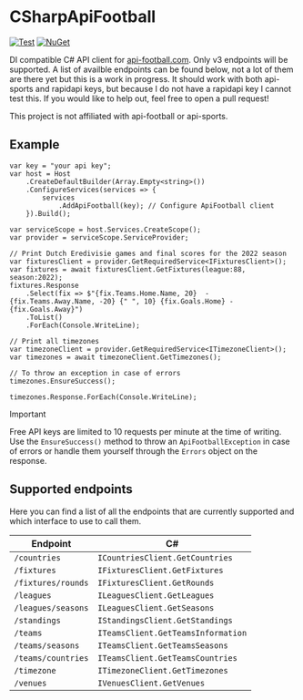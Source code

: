 # CSharpApiFootball

[![Test](https://github.com/BorisGerretzen/CSharpApiFootball/actions/workflows/test.yml/badge.svg?event=push)](https://github.com/BorisGerretzen/CSharpApiFootball/actions/workflows/test.yml)
[![NuGet](https://img.shields.io/nuget/v/ApiFootball.svg)](https://www.nuget.org/packages/ApiFootball/)

DI compatible C# API client for [api-football.com](https://www.api-football.com/). Only v3 endpoints will be supported.
A list of availble endpoints can be found below, not a lot of them are there yet but this is a work in progress. It
should work with both api-sports and rapidapi keys, but because I do not have a rapidapi key I cannot test this.
If you would like to help out, feel free to open a pull request!

This project is not affiliated with api-football or api-sports.

## Example

```Csharp
var key = "your api key";
var host = Host
    .CreateDefaultBuilder(Array.Empty<string>())
    .ConfigureServices(services => {
        services
            .AddApiFootball(key); // Configure ApiFootball client
    }).Build();

var serviceScope = host.Services.CreateScope();
var provider = serviceScope.ServiceProvider;

// Print Dutch Eredivisie games and final scores for the 2022 season
var fixturesClient = provider.GetRequiredService<IFixturesClient>();
var fixtures = await fixturesClient.GetFixtures(league:88, season:2022);
fixtures.Response
    .Select(fix => $"{fix.Teams.Home.Name, 20}  -  {fix.Teams.Away.Name, -20} {" ", 10} {fix.Goals.Home} - {fix.Goals.Away}")
    .ToList()
    .ForEach(Console.WriteLine);
    
// Print all timezones
var timezoneClient = provider.GetRequiredService<ITimezoneClient>();
var timezones = await timezoneClient.GetTimezones();

// To throw an exception in case of errors
timezones.EnsureSuccess();

timezones.Response.ForEach(Console.WriteLine);
```

> [!IMPORTANT]  
> Free API keys are limited to 10 requests per minute at the time of writing.
> Use the `EnsureSuccess()` method to throw an `ApiFootballException` in case of errors or handle them yourself through
> the `Errors` object on the response.

## Supported endpoints

Here you can find a list of all the endpoints that are currently supported and which interface to use to call them.

| Endpoint           | C#                                 |
|--------------------|------------------------------------|
| `/countries`       | `ICountriesClient.GetCountries`    |
| `/fixtures`        | `IFixturesClient.GetFixtures`      |
| `/fixtures/rounds` | `IFixturesClient.GetRounds`        |
| `/leagues`         | `ILeaguesClient.GetLeagues`        |
| `/leagues/seasons` | `ILeaguesClient.GetSeasons`        |
| `/standings`       | `IStandingsClient.GetStandings`    |
| `/teams`           | `ITeamsClient.GetTeamsInformation` |
| `/teams/seasons`   | `ITeamsClient.GetTeamsSeasons`     |
| `/teams/countries` | `ITeamsClient.GetTeamsCountries`   |
| `/timezone`        | `ITimezoneClient.GetTimezones`     |
| `/venues`          | `IVenuesClient.GetVenues`          |
